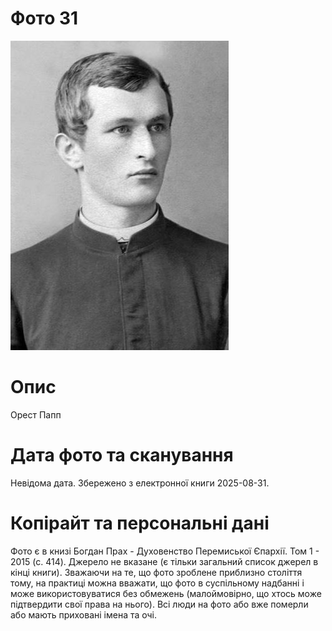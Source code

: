 # Фото 31 #

[<img src="photo_031.jpg" />](https://drive.google.com/file/d/12gqLNjweHT7glFHUOGtDN7eS0Rb5Z_nT/view)

# Опис #

Орест Папп

# Дата фото та сканування #

Невідома дата. Збережено з електронної книги 2025-08-31.

# Копірайт та персональні дані #

Фото є в книзі Богдан Прах - Духовенство Перемиської Єпархії. Том 1 - 2015 (с. 414). Джерело не вказане (є тільки загальний список джерел в кінці книги). Зважаючи на те, що фото зроблене приблизно століття тому, на практиці можна вважати, що фото в суспільному надбанні і може використовуватися без обмежень (малоймовірно, що хтось може підтвердити свої права на нього). Всі люди на фото або вже померли або мають приховані імена та очі.
